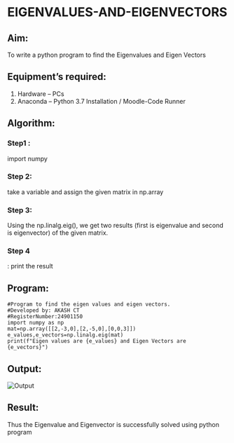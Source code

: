 # EIGENVALUES-AND-EIGENVECTORS
## Aim:
To write a python program to find the Eigenvalues and Eigen Vectors
## Equipment’s required:
1. 	Hardware – PCs
2. 	Anaconda – Python 3.7 Installation / Moodle-Code Runner
## Algorithm:
### Step1 :
 import numpy
### Step 2:
 take a variable and assign the given matrix in np.array
### Step 3:
 Using the np.linalg.eig(),  we get two results (first is eigenvalue and second is eigenvector) of the given matrix.
### Step 4
: print the result

## Program:
```
#Program to find the eigen values and eigen vectors.
#Developed by: AKASH CT
#RegisterNumber:24901150
import numpy as np
mat=np.array([[2,-3,0],[2,-5,0],[0,0,3]])
e_values,e_vectors=np.linalg.eig(mat)
print(f"Eigen values are {e_values} and Eigen Vectors are {e_vectors}")
```

## Output:
![Output](<Screenshot 2024-10-28 141927.png>)
## Result:
Thus the Eigenvalue and Eigenvector is successfully solved using python program
